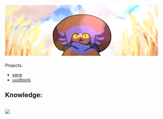 <h2>
    <img src="assets/banner.jpg" alt="Banner">
</h2>

Projects:

- [yarw](https://github.com/yarwhq/yarw)
- [uuidtools](https://github.com/yarwhq/uuidtools)

<h2>Knowledge:</h2><br>
<img src="https://skillicons.dev/icons?i=rust,nodejs,golang,typescript,javascript,react,lua,linux,html,css" />
